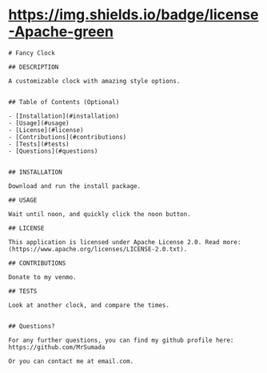# https://img.shields.io/badge/license-Apache-green

    # Fancy Clock

    ## DESCRIPTION
    
    A customizable clock with amazing style options.


    ## Table of Contents (Optional)

    - [Installation](#installation)
    - [Usage](#usage)
    - [License](#license)
    - [Contributions](#contributions)
    - [Tests](#tests)
    - [Questions](#questions)


    ## INSTALLATION
    
    Download and run the install package.
    
    ## USAGE
    
    Wait until noon, and quickly click the noon button.

    ## LICENSE
    
    This application is licensed under Apache License 2.0. Read more: (https://www.apache.org/licenses/LICENSE-2.0.txt).
    
    ## CONTRIBUTIONS
    
    Donate to my venmo.
    
    ## TESTS
    
    Look at another clock, and compare the times.
    
    
    ## Questions?

    For any further questions, you can find my github profile here: https://github.com/MrSumada
    
    Or you can contact me at email.com.
    